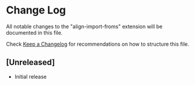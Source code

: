 # Change Log
All notable changes to the "align-import-froms" extension will be documented in this file.

Check [Keep a Changelog](http://keepachangelog.com/) for recommendations on how to structure this file.

## [Unreleased]
- Initial release